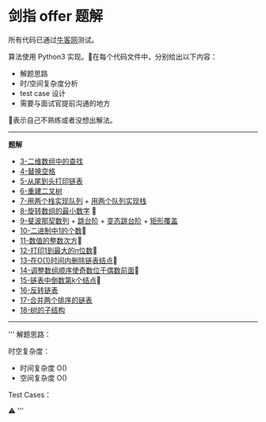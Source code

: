 # 剑指 offer 题解

所有代码已通过[牛客网](https://www.nowcoder.com/ta/coding-interviews)测试。

算法使用 Python3 实现。🤔在每个代码文件中，分别给出以下内容：
- 解题思路
- 时/空间复杂度分析
- test case 设计
- 需要与面试官提前沟通的地方

🌟表示自己不熟练或者没想出解法。

---------------
**题解**
- [3-二维数组中的查找](3-SearhIn2DArray.py)
- [4-替换空格](4-ReplaceSpace.py)
- [5-从尾到头打印链表](5-printLinkedList.py)
- [6-重建二叉树](6-reConstructBinaryTree.py)
- [7-用两个栈实现队列](7-realizeQueueByStacks.py) + [用两个队列实现栈](7-realizeStackByQueues.py)
- [8-旋转数组的最小数字](8-minNumberInRotateArray.py) 🌟
- [9-斐波那契数列](9-Fibonacci.py) + [跳台阶](9-jumpFloor.py) + [变态跳台阶](9-jumpFloorII.py) + [矩形覆盖](9-rectCover.py)
- [10-二进制中1的个数](10-NumberOf1.py)🌟
- [11-数值的整数次方](11-Power.py)🌟
- [12-打印1到最大的n位数](12-printNmax.py)🌟
- [13-在O(1)时间内删除链表结点](13-deleteNode.py)🌟
- [14-调整数组顺序使奇数位于偶数前面](14-reOrderArray.py)🌟
- [15-链表中倒数第k个结点](15-FindKthToTail.py)🌟
- [16-反转链表](16-ReverseList.py)
- [17-合并两个排序的链表](17-Merge.py)
- [18-树的子结构](18-HasSubtree.py)
------

'''
解题思路：

时空复杂度：
- 时间复杂度 O()
- 空间复杂度 O()

Test Cases：

⚠️
'''
